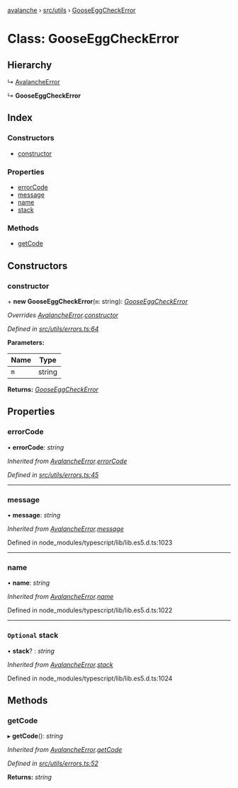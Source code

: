 [avalanche](../README.md) › [src/utils](../modules/src_utils.md) › [GooseEggCheckError](src_utils.gooseeggcheckerror.md)

# Class: GooseEggCheckError

## Hierarchy

  ↳ [AvalancheError](src_utils.avalancheerror.md)

  ↳ **GooseEggCheckError**

## Index

### Constructors

* [constructor](src_utils.gooseeggcheckerror.md#constructor)

### Properties

* [errorCode](src_utils.gooseeggcheckerror.md#errorcode)
* [message](src_utils.gooseeggcheckerror.md#message)
* [name](src_utils.gooseeggcheckerror.md#name)
* [stack](src_utils.gooseeggcheckerror.md#optional-stack)

### Methods

* [getCode](src_utils.gooseeggcheckerror.md#getcode)

## Constructors

###  constructor

\+ **new GooseEggCheckError**(`m`: string): *[GooseEggCheckError](src_utils.gooseeggcheckerror.md)*

*Overrides [AvalancheError](src_utils.avalancheerror.md).[constructor](src_utils.avalancheerror.md#constructor)*

*Defined in [src/utils/errors.ts:64](https://github.com/ava-labs/avalanchejs/blob/8c220c6/src/utils/errors.ts#L64)*

**Parameters:**

Name | Type |
------ | ------ |
`m` | string |

**Returns:** *[GooseEggCheckError](src_utils.gooseeggcheckerror.md)*

## Properties

###  errorCode

• **errorCode**: *string*

*Inherited from [AvalancheError](src_utils.avalancheerror.md).[errorCode](src_utils.avalancheerror.md#errorcode)*

*Defined in [src/utils/errors.ts:45](https://github.com/ava-labs/avalanchejs/blob/8c220c6/src/utils/errors.ts#L45)*

___

###  message

• **message**: *string*

*Inherited from [AvalancheError](src_utils.avalancheerror.md).[message](src_utils.avalancheerror.md#message)*

Defined in node_modules/typescript/lib/lib.es5.d.ts:1023

___

###  name

• **name**: *string*

*Inherited from [AvalancheError](src_utils.avalancheerror.md).[name](src_utils.avalancheerror.md#name)*

Defined in node_modules/typescript/lib/lib.es5.d.ts:1022

___

### `Optional` stack

• **stack**? : *string*

*Inherited from [AvalancheError](src_utils.avalancheerror.md).[stack](src_utils.avalancheerror.md#optional-stack)*

Defined in node_modules/typescript/lib/lib.es5.d.ts:1024

## Methods

###  getCode

▸ **getCode**(): *string*

*Inherited from [AvalancheError](src_utils.avalancheerror.md).[getCode](src_utils.avalancheerror.md#getcode)*

*Defined in [src/utils/errors.ts:52](https://github.com/ava-labs/avalanchejs/blob/8c220c6/src/utils/errors.ts#L52)*

**Returns:** *string*
